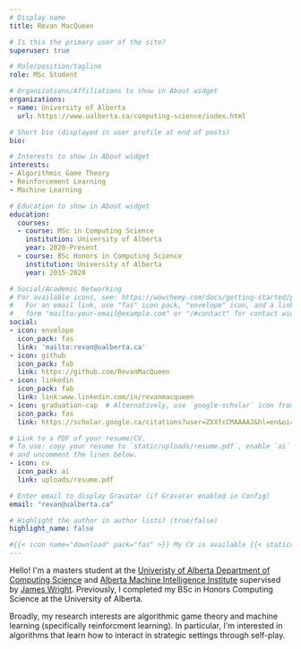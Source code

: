 ```yaml
---
# Display name
title: Revan MacQueen

# Is this the primary user of the site?
superuser: true

# Role/position/tagline
role: MSc Student 

# Organizations/Affiliations to show in About widget
organizations:
- name: University of Alberta
  url: https://www.ualberta.ca/computing-science/index.html

# Short bio (displayed in user profile at end of posts)
bio: 

# Interests to show in About widget
interests:
- Algorithmic Game Theory
- Reinforcement Learning
- Machine Learning

# Education to show in About widget
education:
  courses:
  - course: MSc in Computing Science
    institution: University of Alberta
    year: 2020-Present
  - course: BSc Honors in Computing Science
    institution: University of Alberta
    year: 2015-2020

# Social/Academic Networking
# For available icons, see: https://wowchemy.com/docs/getting-started/page-builder/#icons
#   For an email link, use "fas" icon pack, "envelope" icon, and a link in the
#   form "mailto:your-email@example.com" or "/#contact" for contact widget.
social:
- icon: envelope
  icon_pack: fas
  link: 'mailto:revan@ualberta.ca'
- icon: github
  icon_pack: fab
  link: https://github.com/RevanMacQueen
- icon: linkedin
  icon_pack: fab
  link: link:www.linkedin.com/in/revanmacqueen
- icon: graduation-cap  # Alternatively, use `google-scholar` icon from `ai` icon pack
  icon_pack: fas
  link: https://scholar.google.ca/citations?user=ZXXfcCMAAAAJ&hl=en&oi=ao

# Link to a PDF of your resume/CV.
# To use: copy your resume to `static/uploads/resume.pdf`, enable `ai` icons in `params.toml`, 
# and uncomment the lines below.
- icon: cv
  icon_pack: ai
  link: uploads/resume.pdf

# Enter email to display Gravatar (if Gravatar enabled in Config)
email: "revan@ualberta.ca"

# Highlight the author in author lists? (true/false)
highlight_name: false

#{{< icon name="download" pack="fas" >}} My CV is available {{< staticref "uploads/resume.pdf" "newtab" >}} here {{< /staticref >}}.
---
```


Hello! I'm a masters student at the [Univeristy of Alberta Department of Computing Science](https://www.ualberta.ca/computing-science/index.html) and [Alberta Machine Intelligence Institute](https://www.amii.ca/) supervised by [James Wright](https://jrwright.info/). Previously, I completed my BSc in Honors Computing Science at the University of Alberta. 

Broadly, my research interests are algorithmic game theory and machine learning (specifically reinforcment learning). In particular, I'm interested in algorithms that learn how to interact in strategic settings through self-play. 
